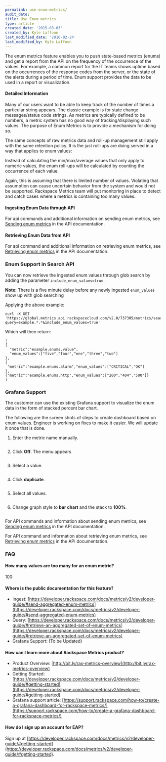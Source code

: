 ```yaml
---
permalink: use-enum-metrics/
audit_date:
title: Use Enum metrics
type: article
created_date: '2015-03-03'
created_by: Kyle Laffoon
last_modified_date: '2016-02-24'
last_modified_by: Kyle Laffoon
---
```


The enum metrics feature enables you to push state-based metrics (enums) and get a report from the API on the frequency of the occurrence of the values. For example, a common report for the IT teams shows uptime based on the occurrences of the response codes from the server, or the state of the alerts during a period of time. Enum support provides the data to be used in a report or visualization.

#### Detailed Information

Many of our users want to be able to keep track of the number of times a particular string appears. The classic example is for state change messages/status code strings. As metrics are typically defined to be numbers, a metric system has no good way of tracking/displaying such values. The purpose of Enum Metrics is to provide a mechanism for doing so.

The same concepts of raw metrics data and roll-up management still apply with the same retention policy.  It is the just roll-ups are doing served in a way that applies to enum values:

Instead of calculating the min/max/average values that only apply to numeric values, the enum roll-ups will be calculated by counting the occurrence of each value.

Again, this is assuming that there is limited number of values. Violating that assumption can cause uncertain behavior from the system and would not be supported. Rackspace Metrics team will put monitoring in place to detect and catch cases where a metrics is containing too many values.

#### Ingesting Enum Data through API
For api commands and additional information on sending enum metrics, see [Sending enum metrics](https://developer.rackspace.com/docs/metrics/v2/developer-guide/#sending-enum-metrics) in the API documentation.

#### Retrieving Enum Data from API

For api command and additional information on retrieving enum metrics, see [Retrieving enum metrics](https://developer.rackspace.com/docs/metrics/v2/developer-guide/#retrieving-enum-metrics) in the API documentation.

### Enum Support in Search API

You can now retrieve the ingested enum values through glob search by adding the parameter `include_enum_values=true`.

**Note:** There is a five minute delay before any newly ingested `enum_values` show up with glob searching

Applying the above example:

    curl -X GET 'https://global.metrics.api.rackspacecloud.com/v2.0/737305/metrics/search?query=example.*.*&include_enum_values=true'

Which will then return:

    [
    {
      "metric":"example.enums.value",
      "enum_values":["five","four","one","three","two"]
    },
    {
     "metric":"example.enums.alarm","enum_values":["CRITICAL","OK"]
    },
    {"metric":"example.enums.http","enum_values":["200","404","500"]}
    ]

### Grafana Support

The customer can use the existing Grafana support to visualize the enum data in the form of stacked percent bar chart.

The following are the screen shots of steps to create dashboard based on enum values. Engineer is working on fixes to make it easier. We will update it once that is done.

1. Enter the metric name manually.

    <img src="{% asset_path rackspace-metrics/use-enum-metrics/Enumsupport-manually.png %}" alt="" />

2. Click **Off**. The menu appears.         

    <img src="{% asset_path rackspace-metrics/use-enum-metrics/Enumsupport-click-off.png %}" alt="" />

3. Select a value.

    <img src="{% asset_path rackspace-metrics/use-enum-metrics/Enumsupport-select-value.png %}" alt="" />

4. Click **duplicate**.

    <img src="{% asset_path rackspace-metrics/use-enum-metrics/Enumsupport-clickduplicate.png %}" alt="" />

5. Select all values.

    <img src="{% asset_path rackspace-metrics/use-enum-metrics/Enumsupport-selectall.png %}" alt="" />

6. Change graph style to **bar chart** and the stack to **100%**.

     <img src="{% asset_path rackspace-metrics/use-enum-metrics/Enumsupport-graphstyle.png %}" alt="" />



For API commands and information about sending enum metrics, see  [Sending enum metrics](https://developer.rackspace.com/docs/metrics/v2/developer-guide/#sending-enum-metrics) in the API documentation.

For API command and information about retrieving enum metrics, see  [Retrieving enum metrics](https://developer.rackspace.com/docs/metrics/v2/developer-guide/#retrieving-enum-metrics) in the API documentation.


### FAQ

#### How many values are too many for an enum metric?

100

#### Where is the public documentation for this feature?

 - Ingest: [https://developer.rackspace.com/docs/metrics/v2/developer-guide/#send-aggregated-enum-metrics](https://developer.rackspace.com/docs/metrics/v2/developer-guide/#send-aggregated-enum-metrics)
 - Query: [https://developer.rackspace.com/docs/metrics/v2/developer-guide/#retrieve-an-aggregated-set-of-enum-metrics](https://developer.rackspace.com/docs/metrics/v2/developer-guide/#retrieve-an-aggregated-set-of-enum-metrics)
 - Grafana Support:  (To be Updated)

#### How can I learn more about Rackspace Metrics product?

 - Product Overview:  [http://bit.ly/rax-metrics-overview](http://bit.ly/rax-metrics-overview)
 - Getting Started: [https://developer.rackspace.com/docs/metrics/v2/developer-guide/#getting-started](https://developer.rackspace.com/docs/metrics/v2/developer-guide/#getting-started)
 - Grafana support article: [https://support.rackspace.com/how-to/create-a-grafana-dashboard-for-rackspace-metrics/](https://support.rackspace.com/how-to/create-a-grafana-dashboard-for-rackspace-metrics/)

#### How do I sign up an account for EAP?

Sign up at [https://developer.rackspace.com/docs/metrics/v2/developer-guide/#getting-started](https://developer.rackspace.com/docs/metrics/v2/developer-guide/#getting-started).
